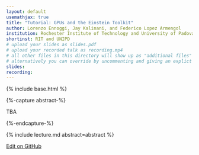 ```yaml
---
layout: default
usemathjax: true
title: "Tutorial: GPUs and the Einstein Toolkit"
author: Lorenzo Ennoggi, Jay Kalinani, and Federico Lopez Armengol
institution: Rochester Institute of Technology and University of Padova 
shortinst: RIT and UNIPD
# upload your slides as slides.pdf
# upload your recorded talk as recording.mp4
# all other files in this directory will show up as "additional files"
# alternatively you can override by uncommenting and giving an explict URL:
slides: 
recording: 
---
```

{% include base.html %}

{%-capture abstract-%}

TBA

{%-endcapture-%}

<div class="col-xs-12" markdown="1">
{% include lecture.md abstract=abstract %}

[Edit on GitHub](https://github.com/EinsteinToolkit/et2021uiuc/edit/master/{{page.path}})
</div>
